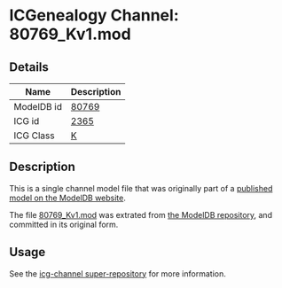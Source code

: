 # ICGenealogy Channel: 80769\_Kv1.mod

## Details

Name | Description
---- | -----------
ModelDB id | [80769](http://senselab.med.yale.edu/ModelDB/ShowModel.cshtml?model=80769)
ICG id | [2365](http://icg.neurotheory.ox.ac.uk/channels/1/2365)
ICG Class | [K](http://icg.neurotheory.ox.ac.uk/channels/1)

## Description

This is a single channel model file that was originally part of a [published model on the ModelDB website](http://senselab.med.yale.edu/mModelDB/ShowModel.cshtml?model=80769).

The file [80769\_Kv1.mod](80769_Kv1.mod) was extrated from [the ModelDB repository](http://senselab.med.yale.edu/ModelDB/ShowModel.cshtml?model=80769), and committed in its original form.

## Usage

See the [icg-channel super-repository](https://github.com/icgenealogy/icg-channels) for more information.
